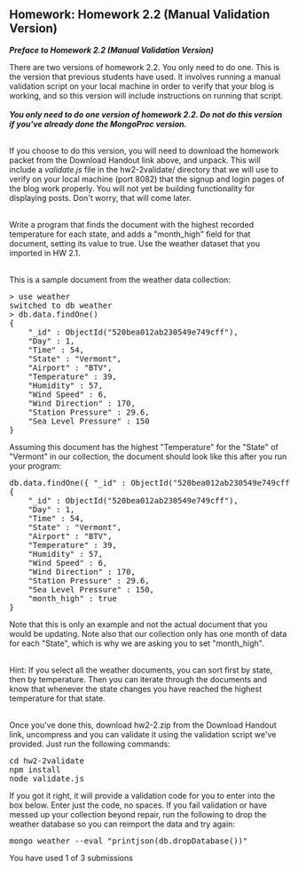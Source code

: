 <div><h2 class="problem-header">
  Homework: Homework 2.2 (Manual Validation Version)
</h2>

<section class="problem"><div><b><i>Preface to Homework 2.2 (Manual Validation Version)</i></b><br>

There are two versions of homework 2.2. You only need to do one. This is the
version that previous students have used. It involves running a manual
validation script on your local machine in order to verify that your blog is
working, and so this version will include instructions on running that script.
<br><br><b><i>You only need to do <em>one</em> version of homework 2.2. Do not do this
    version if you've already done the MongoProc version.
</i></b>
<br><br>

If you choose to do this version, you will need to download the homework packet
from the Download Handout link above, and unpack. This will include a
<em>validate.js</em> file in the hw2-2validate/ directory that we will use to
verify on your local machine (port 8082) that the signup and login pages of the
blog work properly. You will not yet be building functionality for displaying
posts. Don't worry, that will come later.
<br><br><p>Write a program that finds the document with the highest recorded temperature for each state, and adds a "month_high" field for that document, setting its value to true.  Use the weather dataset that you imported in HW 2.1. <br><br>

This is a sample document from the weather data collection: </p>

<pre>&gt; use weather
switched to db weather
&gt; db.data.findOne()
{
    "_id" : ObjectId("520bea012ab230549e749cff"),
    "Day" : 1,
    "Time" : 54,
    "State" : "Vermont",
    "Airport" : "BTV",
    "Temperature" : 39,
    "Humidity" : 57,
    "Wind Speed" : 6,
    "Wind Direction" : 170,
    "Station Pressure" : 29.6,
    "Sea Level Pressure" : 150
}
</pre>

<p>Assuming this document has the highest "Temperature" for the "State" of "Vermont" in our collection, the document should look like this after you run your program:</p>
<pre>db.data.findOne({ "_id" : ObjectId("520bea012ab230549e749cff") })
{
    "_id" : ObjectId("520bea012ab230549e749cff"),
    "Day" : 1,
    "Time" : 54,
    "State" : "Vermont",
    "Airport" : "BTV",
    "Temperature" : 39,
    "Humidity" : 57,
    "Wind Speed" : 6,
    "Wind Direction" : 170,
    "Station Pressure" : 29.6,
    "Sea Level Pressure" : 150,
    "month_high" : true
}
</pre>

<p>Note that this is only an example and not the actual document that you would be updating. Note also that our collection only has one month of data for each "State", which is why we are asking you to set "month_high".<br><br>

Hint: If you select all the weather documents, you can sort first by state, then by temperature. Then you can iterate through the documents and know that whenever the state changes you have reached the highest temperature for that state. <br><br>

Once you've done this, download hw2-2.zip from the Download Handout link, uncompress and you can validate it using the validation script we've provided.  Just run the following commands:</p>

<pre>cd hw2-2validate
npm install
node validate.js
</pre>

<p>If you got it right, it will provide a validation code for you to enter into the box below. Enter just the code, no spaces.  If you fail validation or have messed up your collection beyond repair, run the following to drop the weather database so you can reimport the data and try again:</p>

<pre>mongo weather --eval "printjson(db.dropDatabase())"
</pre></div>

  <section class="action"><input type="hidden" value="Homework: Homework 2.2 (Manual Validation Version)" name="problem_id"><section class="submission_feedback">
      You have used 1 of 3 submissions
    </section></section></section></div>
